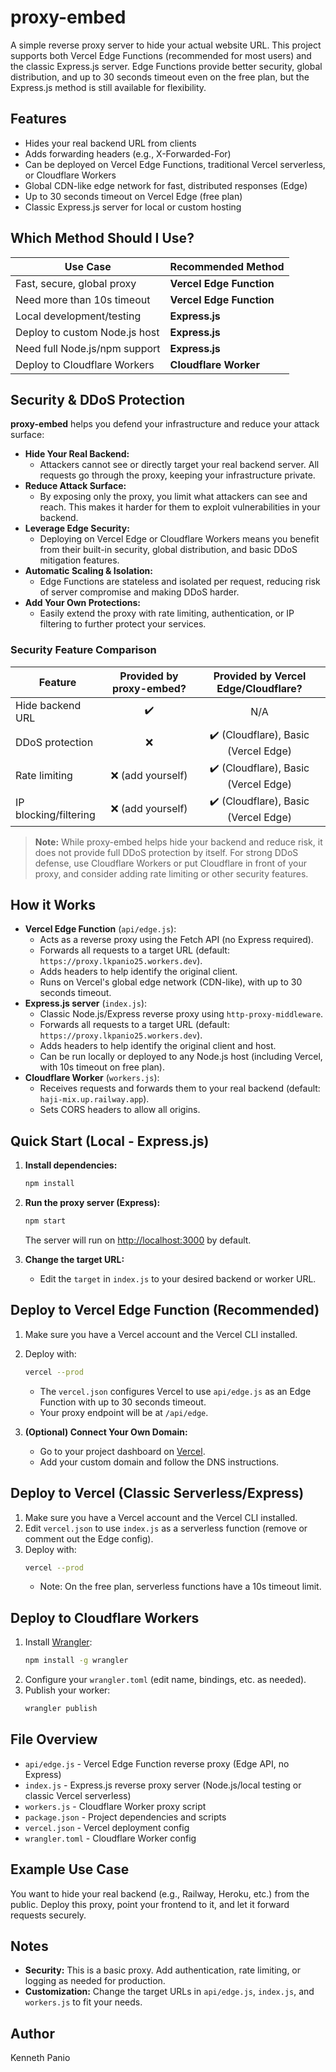 # proxy-embed

A simple reverse proxy server to hide your actual website URL. This project supports both Vercel Edge Functions (recommended for most users) and the classic Express.js server. Edge Functions provide better security, global distribution, and up to 30 seconds timeout even on the free plan, but the Express.js method is still available for flexibility.

## Features
- Hides your real backend URL from clients
- Adds forwarding headers (e.g., X-Forwarded-For)
- Can be deployed on Vercel Edge Functions, traditional Vercel serverless, or Cloudflare Workers
- Global CDN-like edge network for fast, distributed responses (Edge)
- Up to 30 seconds timeout on Vercel Edge (free plan)
- Classic Express.js server for local or custom hosting

## Which Method Should I Use?

| Use Case                        | Recommended Method         |
|---------------------------------|---------------------------|
| Fast, secure, global proxy      | **Vercel Edge Function**  |
| Need more than 10s timeout      | **Vercel Edge Function**  |
| Local development/testing       | **Express.js**            |
| Deploy to custom Node.js host   | **Express.js**            |
| Need full Node.js/npm support   | **Express.js**            |
| Deploy to Cloudflare Workers    | **Cloudflare Worker**     |

## Security & DDoS Protection

**proxy-embed** helps you defend your infrastructure and reduce your attack surface:

- **Hide Your Real Backend:**
  - Attackers cannot see or directly target your real backend server. All requests go through the proxy, keeping your infrastructure private.
- **Reduce Attack Surface:**
  - By exposing only the proxy, you limit what attackers can see and reach. This makes it harder for them to exploit vulnerabilities in your backend.
- **Leverage Edge Security:**
  - Deploying on Vercel Edge or Cloudflare Workers means you benefit from their built-in security, global distribution, and basic DDoS mitigation features.
- **Automatic Scaling & Isolation:**
  - Edge Functions are stateless and isolated per request, reducing risk of server compromise and making DDoS harder.
- **Add Your Own Protections:**
  - Easily extend the proxy with rate limiting, authentication, or IP filtering to further protect your services.

### Security Feature Comparison

| Feature                | Provided by proxy-embed? | Provided by Vercel Edge/Cloudflare? |
|------------------------|:-----------------------:|:-----------------------------------:|
| Hide backend URL       | ✔️                      | N/A                                 |
| DDoS protection        | ❌                      | ✔️ (Cloudflare), Basic (Vercel Edge) |
| Rate limiting          | ❌ (add yourself)       | ✔️ (Cloudflare), Basic (Vercel Edge) |
| IP blocking/filtering  | ❌ (add yourself)       | ✔️ (Cloudflare), Basic (Vercel Edge) |

> **Note:** While proxy-embed helps hide your backend and reduce risk, it does not provide full DDoS protection by itself. For strong DDoS defense, use Cloudflare Workers or put Cloudflare in front of your proxy, and consider adding rate limiting or other security features.

## How it Works
- **Vercel Edge Function** (`api/edge.js`):
  - Acts as a reverse proxy using the Fetch API (no Express required).
  - Forwards all requests to a target URL (default: `https://proxy.lkpanio25.workers.dev`).
  - Adds headers to help identify the original client.
  - Runs on Vercel's global edge network (CDN-like), with up to 30 seconds timeout.
- **Express.js server** (`index.js`):
  - Classic Node.js/Express reverse proxy using `http-proxy-middleware`.
  - Forwards all requests to a target URL (default: `https://proxy.lkpanio25.workers.dev`).
  - Adds headers to help identify the original client and host.
  - Can be run locally or deployed to any Node.js host (including Vercel, with 10s timeout on free plan).
- **Cloudflare Worker** (`workers.js`):
  - Receives requests and forwards them to your real backend (default: `haji-mix.up.railway.app`).
  - Sets CORS headers to allow all origins.

## Quick Start (Local - Express.js)

1. **Install dependencies:**
   ```bash
   npm install
   ```
2. **Run the proxy server (Express):**
   ```bash
   npm start
   ```
   The server will run on [http://localhost:3000](http://localhost:3000) by default.

3. **Change the target URL:**
   - Edit the `target` in `index.js` to your desired backend or worker URL.

## Deploy to Vercel Edge Function (Recommended)

1. Make sure you have a Vercel account and the Vercel CLI installed.
2. Deploy with:
   ```bash
   vercel --prod
   ```
   - The `vercel.json` configures Vercel to use `api/edge.js` as an Edge Function with up to 30 seconds timeout.
   - Your proxy endpoint will be at `/api/edge`.

3. **(Optional) Connect Your Own Domain:**
   - Go to your project dashboard on [Vercel](https://vercel.com/dashboard).
   - Add your custom domain and follow the DNS instructions.

## Deploy to Vercel (Classic Serverless/Express)

1. Make sure you have a Vercel account and the Vercel CLI installed.
2. Edit `vercel.json` to use `index.js` as a serverless function (remove or comment out the Edge config).
3. Deploy with:
   ```bash
   vercel --prod
   ```
   - Note: On the free plan, serverless functions have a 10s timeout limit.

## Deploy to Cloudflare Workers

1. Install [Wrangler](https://developers.cloudflare.com/workers/wrangler/):
   ```bash
   npm install -g wrangler
   ```
2. Configure your `wrangler.toml` (edit name, bindings, etc. as needed).
3. Publish your worker:
   ```bash
   wrangler publish
   ```

## File Overview
- `api/edge.js` - Vercel Edge Function reverse proxy (Edge API, no Express)
- `index.js` - Express.js reverse proxy server (Node.js/local testing or classic Vercel serverless)
- `workers.js` - Cloudflare Worker proxy script
- `package.json` - Project dependencies and scripts
- `vercel.json` - Vercel deployment config
- `wrangler.toml` - Cloudflare Worker config

## Example Use Case
You want to hide your real backend (e.g., Railway, Heroku, etc.) from the public. Deploy this proxy, point your frontend to it, and let it forward requests securely.

## Notes
- **Security:** This is a basic proxy. Add authentication, rate limiting, or logging as needed for production.
- **Customization:** Change the target URLs in `api/edge.js`, `index.js`, and `workers.js` to fit your needs.

## Author
Kenneth Panio
